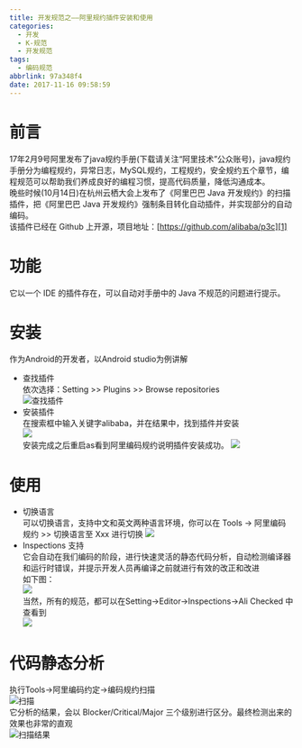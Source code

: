 ```yaml
---
title: 开发规范之——阿里规约插件安装和使用
categories:
  - 开发
  - K-规范
  - 开发规范
tags:
  - 编码规范
abbrlink: 97a348f4
date: 2017-11-16 09:58:59
---
```


# 前言
17年2月9号阿里发布了java规约手册(下载请关注“阿里技术”公众账号)，java规约手册分为编程规约，异常日志，MySQL规约，工程规约，安全规约五个章节，编程规范可以帮助我们养成良好的编程习惯，提高代码质量，降低沟通成本。   
晚些时候(10月14日)在杭州云栖大会上发布了《阿里巴巴 Java 开发规约》的扫描插件，把《阿里巴巴 Java 开发规约》强制条目转化自动插件，并实现部分的自动编码。  
该插件已经在 Github 上开源，项目地址：[https://github.com/alibaba/p3c][1]    
<!--more-->

#  功能

它以一个 IDE 的插件存在，可以自动对手册中的 Java 不规范的问题进行提示。

# 安装  

作为Android的开发者，以Android studio为例讲解

- 查找插件  
  依次选择：Setting >> Plugins >> Browse repositories    
  ![查找插件][2]  
- 安装插件  
在搜索框中输入关键字alibaba，并在结果中，找到插件并安装  
  ![][3]  
安装完成之后重启as看到阿里编码规约说明插件安装成功。
![][4]

# 使用

- 切换语言   
可以切换语言，支持中文和英文两种语言环境，你可以在 Tools -> 阿里编码规约 >> 切换语言至 Xxx 进行切换
![][5]
- Inspections 支持  
它会自动在我们编码的阶段，进行快速灵活的静态代码分析，自动检测编译器和运行时错误，并提示开发人员再编译之前就进行有效的改正和改进  
如下图：  
![][6]  
当然，所有的规范，都可以在Setting->Editor->Inspections->Ali Checked 中查看到  
![][7]
# 代码静态分析 
执行Tools->阿里编码约定->编码规约扫描   
![扫描][8]   
它分析的结果，会以 Blocker/Critical/Major 三个级别进行区分。最终检测出来的效果也非常的直观  
![扫描结果][9]
 		





 



[1]: https://github.com/alibaba/p3c 
[2]: https://jsd.onmicrosoft.cn/gh/PGzxc/CDN/blog-image/alibaba-plug-repositories.png  
[3]: https://jsd.onmicrosoft.cn/gh/PGzxc/CDN/blog-image/alibaba-plugin-search.png
[4]: https://jsd.onmicrosoft.cn/gh/PGzxc/CDN/blog-image/alibaba-plugin-finish.png 
[5]: https://jsd.onmicrosoft.cn/gh/PGzxc/CDN/blog-image/alibaba-switch-language.png
[6]: https://jsd.onmicrosoft.cn/gh/PGzxc/CDN/blog-image/alibaba-msg.png 
[7]: https://jsd.onmicrosoft.cn/gh/PGzxc/CDN/blog-image/alibaba-plugin-inpections.png
[8]: https://jsd.onmicrosoft.cn/gh/PGzxc/CDN/blog-image/alibaba-plugin-scanning.png
[9]: https://jsd.onmicrosoft.cn/gh/PGzxc/CDN/blog-image/alibaba-scanning-result.png
